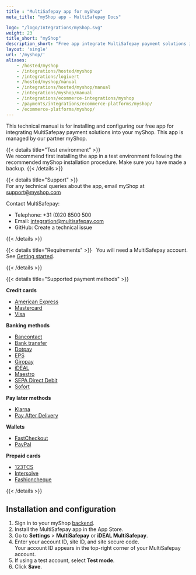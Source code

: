 ```yaml
---
title : "MultiSafepay app for myShop"
meta_title: "myShop app - MultiSafepay Docs"

logo: "/logo/Integrations/myShop.svg"
weight: 23
title_short: "myShop"
description_short: "Free app integrate MultiSafepay payment solutions into your myShop"
layout: 'single'
url: '/myshop/'
aliases: 
    - /hosted/myshop
    - /integrations/hosted/myshop
    - /integrations/logivert
    - /hosted/myshop/manual
    - /integrations/hosted/myshop/manual
    - /integrations/myshop/manual
    - /integrations/ecommerce-integrations/myshop
    - /payments/integrations/ecommerce-platforms/myshop/
    - /ecommerce-platforms/myshop/
---
```


This technical manual is for installing and configuring our free app for integrating MultiSafepay payment solutions into your myShop. This app is managed by our partner myShop.

{{< details title="Test environment" >}}
&nbsp;  
We recommend first installing the app in a test environment following the recommended myShop installation procedure. Make sure you have made a backup.
{{< /details >}}

{{< details title="Support" >}}
&nbsp;  
For any technical queries about the app, email myShop at <support@myshop.com>

Contact MultiSafepay:

- Telephone: +31 (0)20 8500 500
- Email: <integration@multisafepay.com>
- GitHub: Create a technical issue

{{< /details >}}

{{< details title="Requirements" >}}
&nbsp; 
You will need a MultiSafepay account. See [Getting started](/getting-started/).

{{< /details >}}

{{< details title="Supported payment methods" >}}

**Credit cards**

- [American Express](/payment-methods/american-express)
- [Mastercard](/payment-methods/mastercard)
- [Visa](/payments/methods/credit-and-debit-cards/visa)

**Banking methods**

- [Bancontact](/payment-methods/bancontact)
- [Bank transfer](/payment-methods/bank-transfer)
- [Dotpay](/payment-methods/dotpay)
- [EPS](/payment-methods/eps)
- [Giropay](/payment-methods/giropay)
- [iDEAL](/payment-methods/ideal)
- [Maestro](/payment-methods/maestro)
- [SEPA Direct Debit](/payment-methods/sepa-direct-debit)
- [Sofort](/payment-methods/sofort)

**Pay later methods**

+ [Klarna](/payment-methods/klarna)
+ [Pay After Delivery](/payment-methods/pay-after-delivery)

**Wallets**

+ [FastCheckout](/payments/methods/fastcheckout)
+ [PayPal](/payment-methods/paypal)

**Prepaid cards**

+ [123TCS](/payments/methods/prepaid-cards/gift-cards)
+ [Intersolve](/payments/methods/prepaid-cards/gift-cards)
+ [Fashioncheque](/payments/methods/prepaid-cards/gift-cards)

{{< /details >}}

## Installation and configuration
1. Sign in to your myShop [backend](/getting-started/glossary/#backend).
2. Install the MultiSafepay app in the App Store.
3. Go to **Settings** > **MultiSafepay** or **iDEAL MultiSafepay**.
4. Enter your account ID, site ID, and site secure code.  
    Your account ID appears in the top-right corner of your MultiSafepay account.
6. If using a test account, select **Test mode**.
7. Click **Save**.


